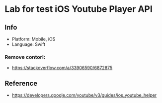 # Lab for test iOS Youtube Player API
## Info
- Platform: Mobile, iOS
- Language: Swift
### Remove contorl: 
- https://stackoverflow.com/a/33906590/6872875
## Reference
- https://developers.google.com/youtube/v3/guides/ios_youtube_helper
